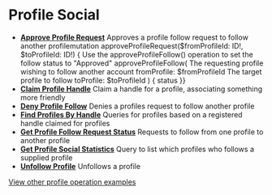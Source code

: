 # Profile Social

- **[Approve Profile Request](/example-operations/profile/social/ApproveProfileRequest.graphql)**
  Approves a profile follow request to follow another profilemutation approveProfileRequest($fromProfileId: ID!, $toProfileId: ID!) {   Use the approveProfileFollow() operation to set the follow status to   "Approved"  approveProfileFollow(     The requesting profile wishing to follow another account    fromProfile: $fromProfileId     The target profile to follow    toProfile: $toProfileId  ) {    status  }}
- **[Claim Profile Handle](/example-operations/profile/social/ClaimProfileHandle.graphql)**
  Claim a handle for a profile, associating something more friendly
- **[Deny Profile Follow](/example-operations/profile/social/DenyProfileFollow.graphql)**
  Denies a profiles request to follow another profile
- **[Find Profiles By Handle](/example-operations/profile/social/FindProfilesByHandle.graphql)**
  Queries for profiles based on a registered handle claimed for profiles
- **[Get Profile Follow Request Status](/example-operations/profile/social/GetProfileFollowRequestStatus.graphql)**
  Requests to follow from one profile to another profile
- **[Get Profile Social Statistics](/example-operations/profile/social/GetProfileSocialStatistics.graphql)**
  Query to list which profiles who follows a supplied profile
- **[Unfollow Profile](/example-operations/profile/social/UnfollowProfile.graphql)**
  Unfollows a profile

[View other profile operation examples](/example-operations/profile)